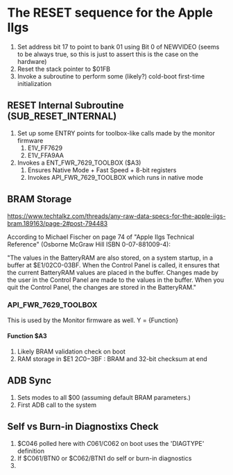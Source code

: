 
# The RESET sequence for the Apple IIgs

1. Set address bit 17 to point to bank 01 using Bit 0 of NEWVIDEO (seems to be
   always true, so this is just to assert this is the case on the hardware)
2. Reset the stack pointer to $01FB
3. Invoke a subroutine to perform some (likely?) cold-boot first-time
   initialization

## RESET Internal Subroutine (SUB_RESET_INTERNAL)

1. Set up some ENTRY points for toolbox-like calls made by the monitor firmware
   1. E1V_FF7629
   2. E1V_FFA9AA
2. Invokes a ENT_FWR_7629_TOOLBOX ($A3)
      1. Ensures Native Mode + Fast Speed + 8-bit registers
      2. Invokes API_FWR_7629_TOOLBOX which runs in native mode

## BRAM Storage

https://www.techtalkz.com/threads/any-raw-data-specs-for-the-apple-iigs-bram.189163/page-2#post-794483

According to Michael Fischer on page 74 of "Apple IIgs Technical
Reference" (Osborne McGraw Hill ISBN 0-07-881009-4):

"The values in the BatteryRAM are also stored, on a system startup, in
a buffer at $E1/02C0-03BF. When the Control Panel is called, it
ensures that the current BatteryRAM values are placed in the buffer.
Changes made by the user in the Control Panel are made to the values
in the buffer. When you quit the Control Panel, the changes are stored
in the BatteryRAM."

### API_FWR_7629_TOOLBOX

This is used by the Monitor firmware as well.  Y = {Function}

#### Function $A3

1. Likely BRAM validation check on boot
2. RAM storage in $E1 $2C0-$3BF : BRAM and 32-bit checksum at end

## ADB Sync

1. Sets modes to all $00 (assuming default BRAM parameters.)
2. First ADB call to the system

## Self vs Burn-in Diagnostixs Check

1. $C046 polled here with $C061/$C062 on boot uses the 'DIAGTYPE' definition
2. If $C061/BTN0 or $C062/BTN1 do self or burn-in diagnostics
3.
